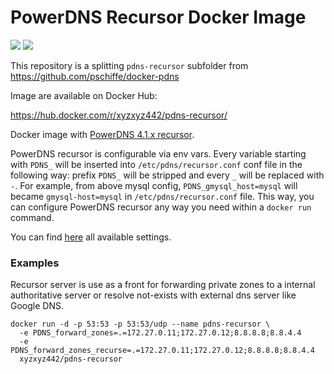 # PowerDNS Recursor Docker Image

[![](https://images.microbadger.com/badges/version/xyzxyz442/pdns-recursor.svg)](https://microbadger.com/images/xyzxyz442/pdns-recursor "Get your own version badge on microbadger.com") [![](https://images.microbadger.com/badges/image/xyzxyz442/pdns-recursor.svg)](https://microbadger.com/images/xyzxyz442/pdns-recursor "Get your own image badge on microbadger.com")

This repository is a splitting `pdns-recursor` subfolder from https://github.com/pschiffe/docker-pdns

Image are available on Docker Hub:

https://hub.docker.com/r/xyzxyz442/pdns-recursor/

Docker image with [PowerDNS 4.1.x recursor](https://www.powerdns.com/).

PowerDNS recursor is configurable via env vars. Every variable starting with `PDNS_` will be inserted into `/etc/pdns/recursor.conf` conf file in the following way: prefix `PDNS_` will be stripped and every `_` will be replaced with `-`. For example, from above mysql config, `PDNS_gmysql_host=mysql` will became `gmysql-host=mysql` in `/etc/pdns/recursor.conf` file. This way, you can configure PowerDNS recursor any way you need within a `docker run` command.

You can find [here](https://doc.powerdns.com/recursor/settings.html) all available settings.

### Examples

Recursor server is use as a front for forwarding private zones to a internal authoritative server or resolve not-exists with external dns server like Google DNS.
```
docker run -d -p 53:53 -p 53:53/udp --name pdns-recursor \
  -e PDNS_forward_zones=.=172.27.0.11;172.27.0.12;8.8.8.8;8.8.4.4
  -e PDNS_forward_zones_recurse=.=172.27.0.11;172.27.0.12;8.8.8.8;8.8.4.4
  xyzxyz442/pdns-recursor
```
